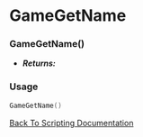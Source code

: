 # GameGetName

### GameGetName()
- ***Returns:*** 

### Usage

```Lua
GameGetName()
```


[Back To Scripting Documentation](../README.md)
